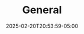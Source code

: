 ---
weight: 999
title: "General"
description: ""
icon: "article"
date: "2025-02-20T20:53:59-05:00"
lastmod: "2025-02-20T20:53:59-05:00"
draft: true
toc: true
---